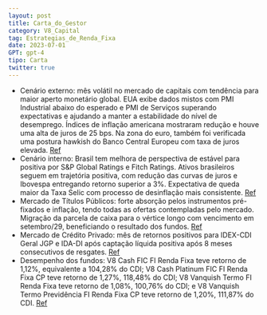 ```yaml
---
layout: post
title: Carta_do_Gestor
category: V8_Capital
tag: Estrategias_de_Renda_Fixa
date: 2023-07-01
GPT: gpt-4
tipo: Carta
twitter: true
---
```


- Cenário externo: mês volátil no mercado de capitais com tendência para maior aperto monetário global. EUA exibe dados mistos com PMI Industrial abaixo do esperado e PMI de Serviços superando expectativas e ajudando a manter a estabilidade do nível de desemprego. Índices de inflação americana mostraram redução e houve uma alta de juros de 25 bps. Na zona do euro, também foi verificada uma postura hawkish do Banco Central Europeu com taxa de juros elevada.
<a href="#" onclick="search_on_pdf('Ainda nos EUA, no início de julho foram divulgados o índices de inflação Americana (CPI e Core) refe')">Ref</a>
- Cenário interno: Brasil tem melhora de perspectiva de estável para positiva por S&P Global Ratings e Fitch Ratings. Ativos brasileiros seguem em trajetória positiva, com redução das curvas de juros e Ibovespa entregando retorno superior a 3%. Expectativa de queda maior da Taxa Selic com processo de desinflação mais consistente.
<a href="#" onclick="search_on_pdf('da Fitch Ratings subir o rating do Brasil de BB- para BB, com perspectiva estável. Em meio ao cenár')">Ref</a>
- Mercado de Títulos Públicos: forte absorção pelos instrumentos pré-fixados e inflação, tendo todas as ofertas contempladas pelo mercado. Migração da parcela de caixa para o vértice longo com vencimento em setembro/29, beneficiando o resultado dos fundos.
<a href="#" onclick="search_on_pdf('bastante demanda pelo mercado.Mercado de Títulos PúblicosRetorno da 4ª semana inclui o dia 31/07.')">Ref</a>
- Mercado de Crédito Privado: mês de retornos positivos para IDEX-CDI Geral JGP e IDA-DI após captação líquida positiva após 8 meses consecutivos de resgates.
<a href="#" onclick="search_on_pdf('emissões primárias, como também um fechamento de taxas no secundário. Tivemos um mês de retornos po')">Ref</a>
- Desempenho dos fundos: V8 Cash FIC FI Renda Fixa teve retorno de 1,12%, equivalente a 104,28% do CDI; V8 Cash Platinum FIC FI Renda Fixa CP teve retorno de 1,27%, 118,48% do CDI; V8 Vanquish Termo FI Renda Fixa teve retorno de 1,08%, 100,76% do CDI; e V8 Vanquish Termo Previdência FI Renda Fixa CP teve retorno de 1,20%, 111,87% do CDI.
<a href="#" onclick="search_on_pdf('% do CDIV8 Cash Platinum FIC FI Renda Fixa CP%---R$ 258 milhões% do CDI---V8 Vanquish Ter')">Ref</a>
